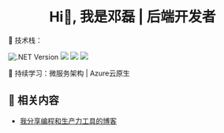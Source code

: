 <h1 align="center">Hi👋, 我是邓磊 | 后端开发者</h1>

🚀 技术栈：

![.NET Version](https://img.shields.io/badge/.NET-8.0-blue&logoColor=white)
![](https://img.shields.io/badge/-Java-007396?logo=openjdk&logoColor=white)
![](https://img.shields.io/badge/-MySQL-4479A1?logo=mysql&logoColor=white)
![](https://img.shields.io/badge/-Docker-2496ED?logo=docker&logoColor=white)

🌱 持续学习：微服务架构 | Azure云原生


## 🍨 相关内容
- [我分享编程和生产力工具的博客](https://denglei1024.github.io/)
